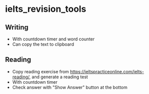 # ielts_revision_tools

## Writing
* With countdown timer and word counter
* Can copy the text to clipboard

## Reading
* Copy reading exercise from https://ieltspracticeonline.com/ielts-reading/, and generate a reading test
* With countdown timer
* Check answer with "Show Answer" button at the bottom
